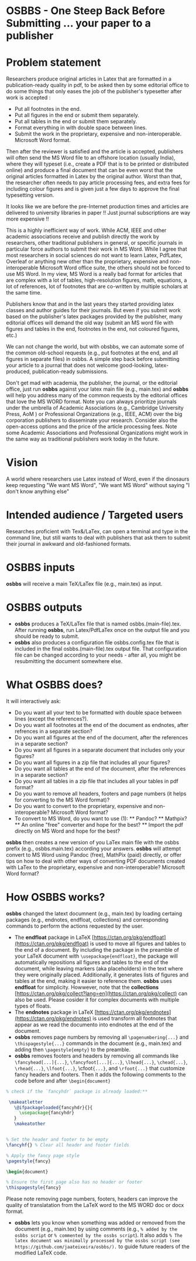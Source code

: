 # OSBBS - One Steep Back Before Submitting ... your paper to a publisher 

# Problem statement
Researchers produce original articles in Latex that are formatted in a publication-ready quality in pdf,  to be asked then by some editorial office to do some things that only eases the job of the publisher's typesetter after work is accepted : 
* Put all footnotes in the end.
* Put all figures in the end or submit them separately.  
* Put all tables in the end or submit them separately.
* Format everything in with double space between lines. 
* Submit the work in the proprietary, expensive and non-interoperable. Microsoft Word format.  
  
Then after the reviewer is satisfied and the article is accepted, publishers will often send the MS Word file to an offshore location (usually India),
where they will typeset (i.e., create a PDF that is to be printed or distributed online) and produce a final document 
that can be even worst that the original articles formatted in Latex by the original author.  Worst than that, the researcher often needs to pay article processing fees, and extra fees for including colour figures and is given just a few days to approve the final typesetting version. 

It looks like we are before the pre-Internet production times and articles are delivered to university libraries in paper !!  Just journal subscriptions are way more expensive !! 

This is a highly inefficient way of work. While ACM, IEEE and other academic associations receive and publish directly the work by researchers, other traditional publishers in general, 
or specific journals in particular force authors to submit their work in MS Word. While I agree that most researchers in social sciences do not want to learn Latex, PdfLatex, Overleaf or anything new other than the proprietary, expensive and non-interoperable Microsoft Word office suite, the others should not be forced to use MS Word. In my view, MS Word is a really bad format for articles that are complex with a lot of tables, high-resolution figures, math, equations,  a lot of references, lot of footnotes that are co-written by multiple scholars at the same time. 

Publishers know that and in the last years they started providing latex classes and author guides for their journals. But even if you submit work based on the publisher's latex packages provided by the publisher, many  editorial offices will demand the old way (submit an MS word file with figures and tables in the end, footnotes in the end, not coloured figures, etc.) 

We can not change the world, but with obsbbs, we can automate some of the common old-school requests (e.g., put footnotes at the end, and all figures in separate files) in osbbs. A simple 
step back before submitting your article to a journal that does not welcome good-looking, latex-produced, publication-ready submissions. 

Don't get mad with academia, the publisher, the journal, or the editorial office, just run **osbbs** against your latex main file (e.g., main.tex) and **osbbs** will help you address many of the common requests by the editorial offices that love the MS WORD format.  Note you can always prioritize journals under the umbrella of Academic Associations (e.g., Cambridge University Press, AoM ) or Professional Organizations (e.g., IEEE, ACM) over the big corporation publishers to disseminate your research. Consider also the open-access options and the price of the article processing fees. Note some Academic Associations and Professional Organizations might work in the same way as traditional publishers work today in the future. 

# Vision

A world where researchers use Latex instead of Word, even if the dinosaurs keep requesting "We want MS Word", "We want MS Word" without saying  "I don't know anything else"  

# Intended audience / Targeted users 

Researches proficient with Tex&/LaTex, can open a terminal and type in the command line, but still wants to deal with publishers that ask them to submit their journal in awkward and old-fashioned formats.  
# OSBBS inputs 

**osbbs** will receive a main TeX/LaTex file (e.g., main.tex) as input. 

# OSBBS outputs 
- **osbbs**  produces a TeX/LaTex file that is named osbbs.(main-file).tex. After running **osbbs**, run Latex/PdfLaTex once on the output file and you should be ready to submit.
- **osbbs** also produces a configuration file osbbs.config.tex file that is included in the final osbbs.(main-file).tex output file. That configuration file can be changed according to your needs - after all, you might be resubmitting the document somewhere else. 

# What OSBBS does? 

It will interactively ask: 

* Do you want all your text to be formatted with double space between lines (except the references?). 
* Do you want all footnotes at the end of the document as endnotes, after refrences in a separate section? 
* Do you want all figures at the end of the document, after the references in a separate section? 
* Do you want all figures in a separate document that includes only your figures?
* Do you want all figures in a zip file that includes all your figures? 
* Do you want all tables at the end of the document, after the references in a separate section?
* Do you want all tables in a zip file that includes all your tables in pdf format? 
* Do you want to remove all headers, footers and page numbers (it helps for converting to the MS Word format)? 
* Do you want to convert to the proprietary, expensive and non-interoperable? Microsoft Word format?
* To convert to MS Word, do you want to use (1):
** Pandoc?
** Mathpix?
** An online "free" converter and hope for the best?
** Import the pdf directly on MS Word and hope for the best? 

**osbbs**  then creates a new version of you LaTex main file with the  osbbs prefix (e.g., osbbs.main.tex) according your answers. 
**osbbs**  will attempt convert to MS Word using Pandoc (free), MathPix (paid)  directly, or offer tips on how to deal with other ways of converting PDF documents
created with LaTex to the proprietary, expensive and non-interoperable? Microsoft Word format?


# How OSBBS works?

**osbbs**  changed the latext documnent (e.g., main.tex) by loading certaing packages (e.g., endnotes, endfloat, collections) and corresponding commands to perform the actions requested by the user. 

- The **endfloat** package in LaTeX [https://ctan.org/pkg/endfloat](https://ctan.org/pkg/endfloat) is used to move all figures and tables to the end of a document. By including the package in the preamble of your LaTeX document with `\usepackage{endfloat}`, the package will automatically repositions all figures and tables to the end of the document, while leaving markers (aka placeholders) in the text where they were originally placed. Additionally, it generates lists of figures and tables at the end, making it easier to reference them.  **osbbs** uses **endfloat** for simplicity. Howwever, note that the **collections** [https://ctan.org/pkg/collect?lang=en](https://ctan.org/pkg/collect) can also be used. Please cosider it for complex documents with multiple types of floats.
- The **endnotes** package in LaTeX [https://ctan.org/pkg/endnotes](https://ctan.org/pkg/endnotes) is used transform all footnotes that appear as we read the documento into endnotes at the end of the document.
- **osbbs** removes page numbers by removing all `\pagenumbering{...}` and `\thispagestyle{...}` commands in the document (e.g., main.tex) and adding then `\pagestyle{empty}` to the preamble.
- **osbbs** removes footers and headers by removing all commands like `\fancyhead[...]{...}`, `\fancyfoot[...]{...}`, `\lhead{...}`, `\chead{...}`, `\rhead{...}`, `\lfoot{...}`, \cfoot`{...}`, and `\rfoot{...}` that customize fancy headers and footers. Then it adds the following comments to the code before and after `\begin{document}`

```latex
% check if the `fancyhdr` package is already loaded:**

 \makeatletter
   \@ifpackageloaded{fancyhdr}{}{
     \usepackage{fancyhdr}
   }
   \makeatother


% Set the header and footer to be empty
\fancyhf{} % Clear all header and footer fields

% Apply the fancy page style
\pagestyle{fancy}

\begin{document}

% Ensure the first page also has no header or footer
\thispagestyle{fancy}

```
Please note removing page numbers, footers, headers can improve the quality of translatation from the LaTeX word to the MS WORD doc or docx format.


- **osbbs** lets you know when something was added or removed from the document (e.g., main.tex) by using comments (e.g., `% added by the osbbs script`  or  `% commented by the ossbs script`). It also adds `% The latex document was minimally processed by the ossbs script (see https://github.com/jaateixeira/osbbs/).` to guide future readers of the modified LaTeX code. 


